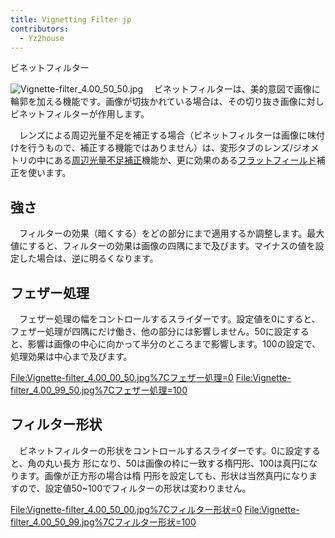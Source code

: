 ```yaml
---
title: Vignetting Filter jp
contributors:
  - Yz2house
---
```


<div class="pagetitle">

ビネットフィルター

</div>

![](Vignette-filter_4.00_50_50.jpg "Vignette-filter_4.00_50_50.jpg")
　ビネットフィルターは、美的意図で画像に輪郭を加える機能です。画像が切抜かれている場合は、その切り抜き画像に対しビネットフィルターが作用します。

　レンズによる周辺光量不足を補正する場合（ビネットフィルターは画像に味付けを行うもので、補正する機能ではありません）は、変形タブのレンズ/ジオメトリの中にある[周辺光量不足補正](lens/geometry/jp#周辺光量不足補正)機能か、更に効果のある[フラットフィールド](flat_field/jp)補正を使います。

## 強さ

　フィルターの効果（暗くする）をどの部分にまで適用するか調整します。最大値にすると、フィルターの効果は画像の四隅にまで及びます。マイナスの値を設定した場合は、逆に明るくなります。

## フェザー処理

　フェザー処理の幅をコントロールするスライダーです。設定値を0にすると、フェザー処理が四隅にだけ働き、他の部分には影響しません。50に設定すると、影響は画像の中心に向かって半分のところまで影響します。100の設定で、処理効果は中心まで及びます。

<File:Vignette-filter_4.00_00_50.jpg%7Cフェザー処理=0>
<File:Vignette-filter_4.00_99_50.jpg%7Cフェザー処理=100>

## フィルター形状

　ビネットフィルターの形状をコントロールするスライダーです。0に設定すると、角の丸い長方
形になり、50は画像の枠に一致する楕円形、100は真円になります。画像が正方形の場合は楕
円形を設定しても、形状は当然真円になりますので、設定値50~100でフィルターの形状は変わりません。

<File:Vignette-filter_4.00_50_00.jpg%7Cフィルター形状=0>
<File:Vignette-filter_4.00_50_99.jpg%7Cフィルター形状=100>

